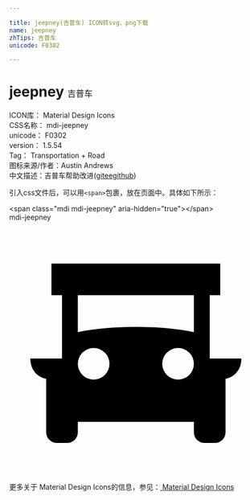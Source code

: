 ```yaml
---

title: jeepney(吉普车) ICON转svg、png下载
name: jeepney
zhTips: 吉普车
unicode: F0302

---
```


# jeepney  <small style="font-size: 60%;font-weight: 100">吉普车</small>


<div class="detail-page">
<p>
<span>
ICON库：
<span class="badge-secondary badge">Material Design Icons</span> 
</span>
<br/>
<span>
CSS名称：
<span class="badge-secondary badge">mdi-jeepney</span> 
</span>
<br/>
<span>
unicode：
<span class="badge-secondary badge">F0302</span> 
</span>
<br/>
<span>
version：
<span class="badge-secondary badge">1.5.54</span> 
</span>
<br/>
<span>Tag：
<span class="badge-light badge">Transportation + Road</span>
</span>
<br/>
<span>图标来源/作者：<span class="badge-light badge">Austin Andrews</span></span> 
<br/>
<span class="zh-detail">中文描述：<span class="badge-primary badge">吉普车</span><span class="help-link"><span>帮助改进</span>(<a href="https://gitee.com/liuwave/icon-helper/edit/master/json/material/jeepney.json" target="_blank" rel="noopener noreferrer">gitee</a><a href="https://github.com/liuwave/icon-helper/edit/master/json/material/jeepney.json" target="_blank" rel="noopener noreferrer">github</a></span>)</span><br/>
</p>
</div>
<div class="alert alert-dark">
  <i class="mdi mdi-jeepney mdi-48px"></i>
  <i class="mdi mdi-jeepney mdi-36px"></i>
  <i class="mdi mdi-jeepney mdi-24px"></i>
  <i class="mdi mdi-jeepney mdi-18px"></i>
</div>
<div>
  <p>引入css文件后，可以用<code>&lt;span&gt;</code>包裹，放在页面中。具体如下所示：    
  </p>
  <div class="alert alert-primary" style="font-size: 14px">
    &lt;span class="mdi mdi-jeepney" aria-hidden="true"&gt;&lt;/span&gt;
    <copy-btn content='<span class="mdi mdi-jeepney" aria-hidden="true"></span>'></copy-btn>
  </div>
  <div class="alert alert-secondary">
    <i class="mdi mdi-jeepney"
    style="font-size: 24px"
    aria-hidden="true"></i> mdi-jeepney
    <copy-btn content="mdi-jeepney" btn-title="复制图标名称"></copy-btn>
  </div>
</div>
<div id="svg" class="svg-wrap">
<svg xmlns="http://www.w3.org/2000/svg" viewBox="0 0 24 24"><path d="M19,13V7H20V4H4V7H5V13H2C2,13.93 2.5,14.71 3.5,14.93V20A1,1 0 0,0 4.5,21H5.5A1,1 0 0,0 6.5,20V19H17.5V20A1,1 0 0,0 18.5,21H19.5A1,1 0 0,0 20.5,20V14.93C21.5,14.7 22,13.93 22,13H19M8,15A1.5,1.5 0 0,1 6.5,13.5A1.5,1.5 0 0,1 8,12A1.5,1.5 0 0,1 9.5,13.5A1.5,1.5 0 0,1 8,15M16,15A1.5,1.5 0 0,1 14.5,13.5A1.5,1.5 0 0,1 16,12A1.5,1.5 0 0,1 17.5,13.5A1.5,1.5 0 0,1 16,15M17.5,10.5C15.92,10.18 14.03,10 12,10C9.97,10 8,10.18 6.5,10.5V7H17.5V10.5Z" /></svg>
</div>
<detail full-name='mdi-jeepney'></detail>
    
<div><p>更多关于 Material Design Icons的信息，参见：<a target="_blank" href="https://iconhelper.cn/material.html"> Material Design Icons</a>
</p></div>
